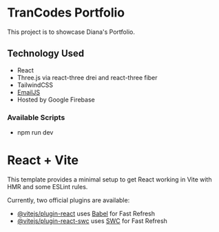 # TranCodes Portfolio

This project is to showcase Diana's Portfolio.

## Technology Used

- React
- Three.js via react-three drei and react-three fiber
- TailwindCSS
- [EmailJS](https://www.emailjs.com/)
- Hosted by Google Firebase

### Available Scripts

- npm run dev

# React + Vite

This template provides a minimal setup to get React working in Vite with HMR and some ESLint rules.

Currently, two official plugins are available:

- [@vitejs/plugin-react](https://github.com/vitejs/vite-plugin-react/blob/main/packages/plugin-react/README.md) uses [Babel](https://babeljs.io/) for Fast Refresh
- [@vitejs/plugin-react-swc](https://github.com/vitejs/vite-plugin-react-swc) uses [SWC](https://swc.rs/) for Fast Refresh
